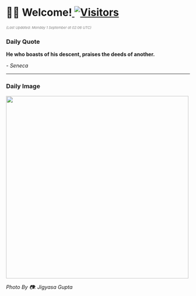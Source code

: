 <h1>👋🏽 Welcome!<a href="https://github.com/OmitNomis/"> <img src="https://visitor-badge.laobi.icu/badge?page_id=OmitNomis" alt="Visitors"></a></h1>

<i><p style="font-size: 0.6rem; color:gray">(Last Updated: Monday 1 September at 02:06 UTC)</p></i>

<h3> Daily Quote </h3>
<b><p>He who boasts of his descent, praises the deeds of another.</p></b>
<i><caption style="font-size: 0.8rem; color:gray;">- Seneca</caption></i>


<hr>

<h3>Daily Image</h3>
<a href="https://images.pexels.com/photos/33663264/pexels-photo-33663264.jpeg" target="_blank"><img style="height:500px;" src="https://images.pexels.com/photos/33663264/pexels-photo-33663264.jpeg"/></a>

<i><caption style="font-size: 0.8rem; color:gray;"> Photo By 📷: Jigyasa Gupta</caption></i>
